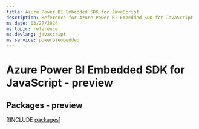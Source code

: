 ```yaml
---
title: Azure Power BI Embedded SDK for JavaScript
description: Reference for Azure Power BI Embedded SDK for JavaScript
ms.date: 03/27/2024
ms.topic: reference
ms.devlang: javascript
ms.service: powerbiembedded
---
```

# Azure Power BI Embedded SDK for JavaScript - preview
## Packages - preview
[!INCLUDE [packages](power-bi-embedded-index.md)]